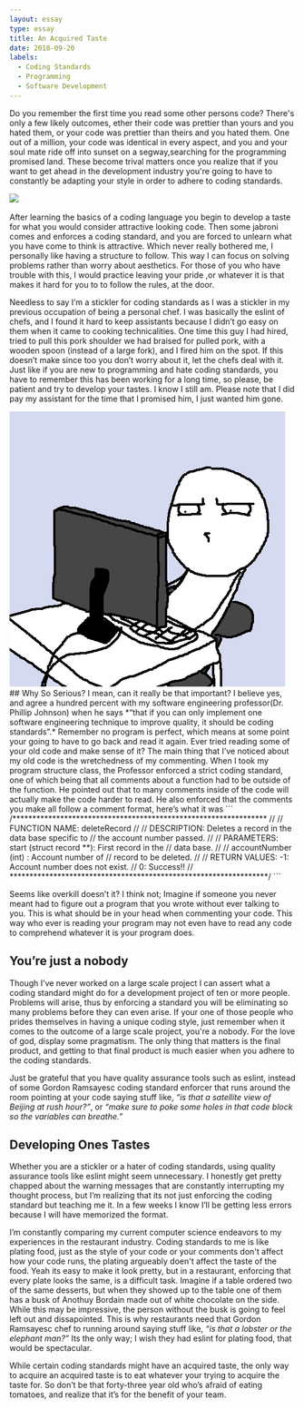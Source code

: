 ```yaml
---
layout: essay
type: essay
title: An Acquired Taste
date: 2018-09-20
labels:
  - Coding Standards
  - Programming
  - Software Development
---
```


Do you remember the first time you read some other persons code? There's only a few likely outcomes, ether their code was prettier than yours and you hated them, or your code was prettier than theirs and you hated them.  One out of a million, your code was identical in every aspect, and you and your soul mate ride off into sunset on a segway,searching for the programming promised land. These become trival matters once you realize that if you want to get ahead in the development industry you're going to have to constantly be adapting your style in order to adhere to coding standards.

<img class="ui image" src="{{ site.baseurl }}/images/unLearn2.png">
 
After learning the basics of a coding language you begin to develop a taste for what you would consider attractive looking code.  Then some jabroni comes and enforces a coding standard, and you are forced to unlearn what you have come to think is attractive.  Which never really bothered me, I personally like having a structure to follow.  This way I can focus on solving problems rather than worry about aesthetics.  For those of you who have trouble with this, I would practice leaving your pride ,or whatever it is that makes it hard for you to to follow the rules, at the door.
 
 Needless to say I’m a stickler for coding standards as I was a stickler in my previous occupation of being a personal chef. I was basically the eslint of chefs, and I found it hard to keep assistants because I didn’t go easy on them when it came to cooking technicalities.  One time this guy I had hired, tried to pull this pork shoulder we had braised for pulled pork, with a wooden spoon (instead of a large fork), and I fired him on the spot. If this doesn’t make since too you don’t worry about it, let the chefs deal with it.  Just like if you are new to programming and hate coding standards, you have to remember this has been working for a long time, so please, be patient and try to develop your tastes. I know I still am. Please note that I did pay my assistant for the time that I promised him, I just wanted him gone.
 
 
 <img class="ui medium right floated rounded image" src="../images/8ae.png ">
## Why So Serious?
 I mean, can it really be that important?  I believe yes, and agree a hundred percent with my software engineering professor(Dr. Phillip Johnson) when he says *“that if you can only implement one software engineering technique to improve quality, it should be coding standards”.* Remember no program is perfect, which means at some point your going to have to go back and read it again.  Ever tried reading some of your old code and make sense of it?  The main thing that I’ve noticed about my old code is the wretchedness of my commenting.  When I took my program structure class, the Professor enforced a strict coding standard, one of which being that all comments about a function had to be outside of the function.  He pointed out that to many comments inside of the code will actually make the code harder to read.  He also enforced that the comments you make all follow a comment format, here’s what it was 
 ```
 /****************************************************************
 //
 //  FUNCTION NAME: deleteRecord
 //  
 //  DESCRIPTION:   Deletes a record in the data base specific to
 //                 the account number passed.
 //  
 //  PARAMETERS:    start (struct record **): First record in the
 //                                           data base.
 //
 //                 accountNumber (int)     : Account number of
 //                                           record to be deleted.
 //
 //  RETURN VALUES: -1: Account number does not exist.
 //                  0: Success!!
 // 
 *****************************************************************/
 ```

Seems like overkill doesn’t it? I think not; Imagine if someone you never meant had to figure out a program that you wrote without ever talking to you.  This is what should be in your head when commenting your code.  This way who ever is reading your program may not even have to read any code to comprehend whatever it is your program does. 

## You’re just a nobody
Though I’ve never worked on a large scale project I can assert what a coding standard might do for a development project of ten or more people.  Problems will arise, thus by enforcing a standard you will be eliminating so many problems before they can even arise.  If your one of those people who prides themselves in having a unique coding style, just remember when it comes to the outcome of a large scale project, you're a nobody.  For the love of god, display some pragmatism. The only thing that matters is the final product, and getting to that final product is much easier when you adhere to the coding standards. 

Just be grateful that you have quality assurance tools such as eslint, instead of some Gordon Ramsayesc coding standard enforcer that runs around the room pointing at your code saying stuff like, *“is that a satellite view of Beijing at rush hour?”*, or *“make sure to poke some holes in that code block so the variables can breathe.”*

## Developing Ones Tastes
Whether you are a stickler or a hater of coding standards, using quality assurance tools like eslint might seem unnecessary.  I honestly get pretty chapped about the warning messages that are constantly interrupting my thought process, but I’m realizing that its not just enforcing the coding standard but teaching me it.  In a few weeks I know I’ll be getting less errors because I will have memorized the format.  

 I’m constantly comparing my current computer science endeavors to my experiences in the restaurant industry.  Coding standards to me is like plating food, just as the style of your code or your comments don't affect how your code runs, the plating argueably doen't affect the taste of the food. Yeah its easy to make it look pretty, but in a restaurant, enforcing that every plate looks the same, is a difficult task. Imagine if a table ordered two of the same desserts, but when they showed up to the table one of them has a busk of Anothuy Bordain made out of white chocolate on the side.  While this may be impressive, the person without the busk is going to feel left out and dissapointed.  This is why restaurants need that Gordon Ramsayesc chef to running around saying stuff like, *“is that a lobster or the elephant man?”*  Its the only way; I wish they had eslint for plating food, that would be spectacular. 

While certain coding standards might have an acquired taste, the only way to acquire an acquired taste is to eat whatever your trying to acquire the taste for. So don’t be that forty-three year old who’s afraid of eating tomatoes, and realize that it’s for the benefit of your team.

 
